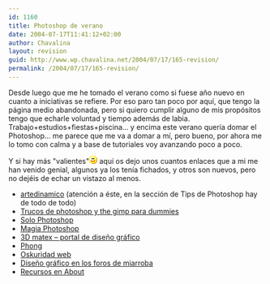 ```yaml
---
id: 1160
title: Photoshop de verano
date: 2004-07-17T11:41:12+02:00
author: Chavalina
layout: revision
guid: http://www.wp.chavalina.net/2004/07/17/165-revision/
permalink: /2004/07/17/165-revision/
---
```

Desde luego que me he tomado el verano como si fuese a&ntilde;o nuevo en cuanto a iniciativas se refiere. Por eso paro tan poco por aqu&iacute;, que tengo la página medio abandonada, pero si quiero cumplir alguno de mis prop&oacute;sitos tengo que echarle voluntad y tiempo además de labia. Trabajo+estudios+fiestas+piscina… y encima este verano quer&iacute;a domar el Photoshop… me parece que me va a domar a m&iacute;, pero bueno, por ahora me lo tomo con calma y a base de tutoriales voy avanzando poco a poco.

Y si hay más "valientes"![sonrisa](/imagenes/emoticonos/sonrisa.gif) aqu&iacute; os dejo unos cuantos enlaces que a mi me han venido genial, algunos ya los ten&iacute;a fichados, y otros son nuevos, pero no dejéis de echar un vistazo al menos. 

  * <a href="http://www.artedinamico.com/ad/ad_home.php" target="_blank">artedinamico</a> (atenci&oacute;n a éste, en la secci&oacute;n de Tips de Photoshop hay de todo de todo) 
  * [Trucos de photoshop y the gimp para dummies](http://www.villanos.net/escuela/tps/tps_00.html) 
  * [Solo Photoshop](http://www.solophotoshop.com/index.php) 
  * [Magia Photoshop](http://www.magiaphotoshop.com/) 
  * [3D matex &#8211; portal de dise&ntilde;o gráfico](http://www.3dmatex.com/news.php) 
  * [Phong](http://www.phong.com/tutorials/) 
  * <a href="http://www.oskuridadweb.com/home.php?category=tutoriales_ps" target="_blank">Oskuridad web</a> 
  * <a href="http://miarroba.com/foros/ver.php?foroid=1367" target="_blank">Dise&ntilde;o gráfico en los foros de miarroba</a> 
  * <a href="http://graphicssoft.about.com/od/softwaretutorials/" target="_blank">Recursos en About</a>